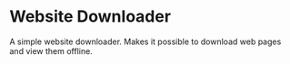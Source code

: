 # Website Downloader
A simple website downloader. Makes it possible to download web pages and view them offline.
